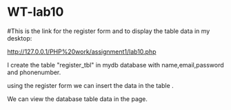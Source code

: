 # WT-lab10

#This is the link for the register form and to display the table data in my desktop:


http://127.0.0.1/PHP%20work/assignment1/lab10.php

I create the table "register_tbl" in mydb database with name,email,password and phonenumber.

using the register form we can insert the data in the table .

We can view the database table data in the page.


